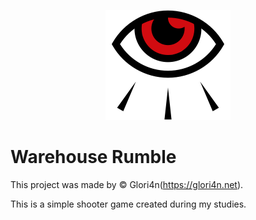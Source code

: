 <p align="center"><img src="https://github.com/glori4n/laravel-relationships-exercise/blob/master/public/images/glogo.png"></>

# Warehouse Rumble
This project was made by © Glori4n(https://glori4n.net).

This is a simple shooter game created during my studies.